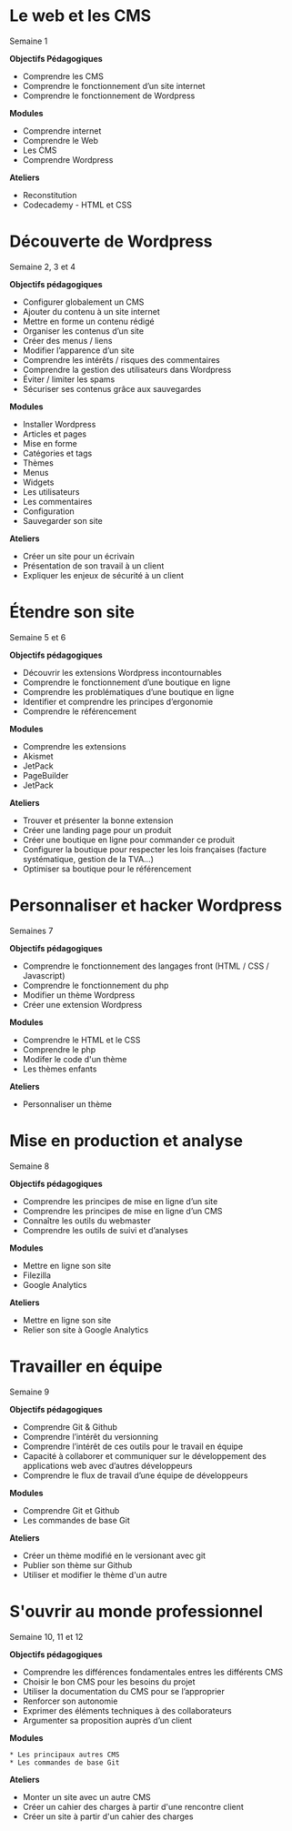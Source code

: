 # Le web et les CMS
Semaine 1

**Objectifs Pédagogiques**

* Comprendre les CMS
* Comprendre le fonctionnement d’un site internet
* Comprendre le fonctionnement de Wordpress

**Modules**

 * Comprendre internet
 * Comprendre le Web
 * Les CMS
 * Comprendre Wordpress

**Ateliers**

 * Reconstitution
 * Codecademy - HTML et CSS

# Découverte de Wordpress
Semaine 2, 3 et 4

**Objectifs pédagogiques**

* Configurer globalement un CMS
* Ajouter du contenu à un site internet
* Mettre en forme un contenu rédigé
* Organiser les contenus d’un site
* Créer des menus / liens
* Modifier l’apparence d’un site
* Comprendre les intérêts / risques des commentaires
* Comprendre la gestion des utilisateurs dans Wordpress
* Éviter / limiter les spams
* Sécuriser ses contenus grâce aux sauvegardes

**Modules**

 * Installer Wordpress
 * Articles et pages
 * Mise en forme
 * Catégories et tags
 * Thèmes
 * Menus
 * Widgets
 * Les utilisateurs
 * Les commentaires
 * Configuration
 * Sauvegarder son site

**Ateliers**

 * Créer un site pour un écrivain
 * Présentation de son travail à un client
 * Expliquer les enjeux de sécurité à un client

# Étendre son site
Semaine 5 et 6

**Objectifs pédagogiques**

* Découvrir les extensions Wordpress incontournables
* Comprendre le fonctionnement d’une boutique en ligne
* Comprendre les problématiques d’une boutique en ligne
* Identifier et comprendre les principes d’ergonomie
* Comprendre le référencement


**Modules**

 * Comprendre les extensions
 * Akismet
 * JetPack
 * PageBuilder
 * JetPack

**Ateliers**

 * Trouver et présenter la bonne extension
 * Créer une landing page pour un produit
 * Créer une boutique en ligne pour commander ce produit
 * Configurer la boutique pour respecter les lois françaises (facture systématique, gestion de la TVA…)
 * Optimiser sa boutique pour le référencement


# Personnaliser et hacker Wordpress
Semaines 7

**Objectifs pédagogiques**

* Comprendre le fonctionnement des langages front (HTML / CSS / Javascript)
* Comprendre le fonctionnement du php
* Modifier un thème Wordpress
* Créer une extension Wordpress

**Modules**

 * Comprendre le HTML et le CSS
 * Comprendre le php
 * Modifer le code d'un thème
 * Les thèmes enfants

**Ateliers**

  * Personnaliser un thème

# Mise en production et analyse
Semaine 8

**Objectifs pédagogiques**

* Comprendre les principes de mise en ligne d’un site
* Comprendre les principes de mise en ligne d’un CMS
* Connaître les outils du webmaster
* Comprendre les outils de suivi et d’analyses

**Modules**

  * Mettre en ligne son site
  * Filezilla
  * Google Analytics

**Ateliers**

 * Mettre en ligne son site
 * Relier son site à Google Analytics

# Travailler en équipe
Semaine 9

**Objectifs pédagogiques**

 * Comprendre Git & Github
 * Comprendre l’intérêt du versionning
 * Comprendre l’intérêt de ces outils pour le travail en équipe
 * Capacité à collaborer et communiquer sur le développement des applications web avec d’autres développeurs
 * Comprendre le flux de travail d’une équipe de développeurs

 **Modules**

   * Comprendre Git et Github
   * Les commandes de base Git

 **Ateliers**

  * Créer un thème modifié en le versionant avec git
  * Publier son thème sur Github
  * Utiliser et modifier le thème d'un autre



# S'ouvrir au monde professionnel
Semaine 10, 11 et 12

**Objectifs pédagogiques**

  * Comprendre les différences fondamentales entres les différents CMS
  * Choisir le bon CMS pour les besoins du projet
  * Utiliser la documentation du CMS pour se l’approprier
  * Renforcer son autonomie
  * Exprimer des éléments techniques à des collaborateurs
  * Argumenter sa proposition auprès d’un client

  **Modules**

    * Les principaux autres CMS
    * Les commandes de base Git

  **Ateliers**

   * Monter un site avec un autre CMS
   * Créer un cahier des charges à partir d'une rencontre client
   * Créer un site à partir d'un cahier des charges

